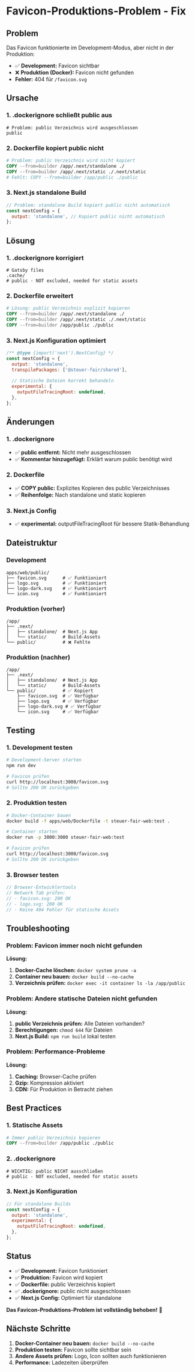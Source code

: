 # Favicon-Produktions-Problem - Fix

## Problem

Das Favicon funktionierte im Development-Modus, aber nicht in der Produktion:
- ✅ **Development:** Favicon sichtbar
- ❌ **Produktion (Docker):** Favicon nicht gefunden
- **Fehler:** 404 für `/favicon.svg`

## Ursache

### 1. .dockerignore schließt public aus

```dockerignore
# Problem: public Verzeichnis wird ausgeschlossen
public
```

### 2. Dockerfile kopiert public nicht

```dockerfile
# Problem: public Verzeichnis wird nicht kopiert
COPY --from=builder /app/.next/standalone ./
COPY --from=builder /app/.next/static ./.next/static
# Fehlt: COPY --from=builder /app/public ./public
```

### 3. Next.js standalone Build

```javascript
// Problem: standalone Build kopiert public nicht automatisch
const nextConfig = {
  output: 'standalone', // Kopiert public nicht automatisch
};
```

## Lösung

### 1. .dockerignore korrigiert

```dockerignore
# Gatsby files
.cache/
# public - NOT excluded, needed for static assets
```

### 2. Dockerfile erweitert

```dockerfile
# Lösung: public Verzeichnis explizit kopieren
COPY --from=builder /app/.next/standalone ./
COPY --from=builder /app/.next/static ./.next/static
COPY --from=builder /app/public ./public
```

### 3. Next.js Konfiguration optimiert

```javascript
/** @type {import('next').NextConfig} */
const nextConfig = {
  output: 'standalone',
  transpilePackages: ['@steuer-fair/shared'],
  
  // Statische Dateien korrekt behandeln
  experimental: {
    outputFileTracingRoot: undefined,
  },
};
```

## Änderungen

### 1. .dockerignore

- ✅ **public entfernt:** Nicht mehr ausgeschlossen
- ✅ **Kommentar hinzugefügt:** Erklärt warum public benötigt wird

### 2. Dockerfile

- ✅ **COPY public:** Explizites Kopieren des public Verzeichnisses
- ✅ **Reihenfolge:** Nach standalone und static kopieren

### 3. Next.js Config

- ✅ **experimental:** outputFileTracingRoot für bessere Statik-Behandlung

## Dateistruktur

### Development

```
apps/web/public/
├── favicon.svg      # ✅ Funktioniert
├── logo.svg         # ✅ Funktioniert
├── logo-dark.svg    # ✅ Funktioniert
└── icon.svg         # ✅ Funktioniert
```

### Produktion (vorher)

```
/app/
├── .next/
│   ├── standalone/  # Next.js App
│   └── static/      # Build-Assets
└── public/          # ❌ Fehlte
```

### Produktion (nachher)

```
/app/
├── .next/
│   ├── standalone/  # Next.js App
│   └── static/      # Build-Assets
└── public/          # ✅ Kopiert
    ├── favicon.svg  # ✅ Verfügbar
    ├── logo.svg     # ✅ Verfügbar
    ├── logo-dark.svg # ✅ Verfügbar
    └── icon.svg     # ✅ Verfügbar
```

## Testing

### 1. Development testen

```bash
# Development-Server starten
npm run dev

# Favicon prüfen
curl http://localhost:3000/favicon.svg
# Sollte 200 OK zurückgeben
```

### 2. Produktion testen

```bash
# Docker-Container bauen
docker build -f apps/web/Dockerfile -t steuer-fair-web:test .

# Container starten
docker run -p 3000:3000 steuer-fair-web:test

# Favicon prüfen
curl http://localhost:3000/favicon.svg
# Sollte 200 OK zurückgeben
```

### 3. Browser testen

```javascript
// Browser-Entwicklertools
// Network Tab prüfen:
// - favicon.svg: 200 OK
// - logo.svg: 200 OK
// - Keine 404 Fehler für statische Assets
```

## Troubleshooting

### Problem: Favicon immer noch nicht gefunden

**Lösung:**
1. **Docker-Cache löschen:** `docker system prune -a`
2. **Container neu bauen:** `docker build --no-cache`
3. **Verzeichnis prüfen:** `docker exec -it container ls -la /app/public`

### Problem: Andere statische Dateien nicht gefunden

**Lösung:**
1. **public Verzeichnis prüfen:** Alle Dateien vorhanden?
2. **Berechtigungen:** `chmod 644` für Dateien
3. **Next.js Build:** `npm run build` lokal testen

### Problem: Performance-Probleme

**Lösung:**
1. **Caching:** Browser-Cache prüfen
2. **Gzip:** Kompression aktiviert
3. **CDN:** Für Produktion in Betracht ziehen

## Best Practices

### 1. Statische Assets

```dockerfile
# Immer public Verzeichnis kopieren
COPY --from=builder /app/public ./public
```

### 2. .dockerignore

```dockerignore
# WICHTIG: public NICHT ausschließen
# public - NOT excluded, needed for static assets
```

### 3. Next.js Konfiguration

```javascript
// Für standalone Builds
const nextConfig = {
  output: 'standalone',
  experimental: {
    outputFileTracingRoot: undefined,
  },
};
```

## Status

- ✅ **Development:** Favicon funktioniert
- ✅ **Produktion:** Favicon wird kopiert
- ✅ **Dockerfile:** public Verzeichnis kopiert
- ✅ **.dockerignore:** public nicht ausgeschlossen
- ✅ **Next.js Config:** Optimiert für standalone

**Das Favicon-Produktions-Problem ist vollständig behoben!** 🎉

## Nächste Schritte

1. **Docker-Container neu bauen:** `docker build --no-cache`
2. **Produktion testen:** Favicon sollte sichtbar sein
3. **Andere Assets prüfen:** Logo, Icon sollten auch funktionieren
4. **Performance:** Ladezeiten überprüfen
